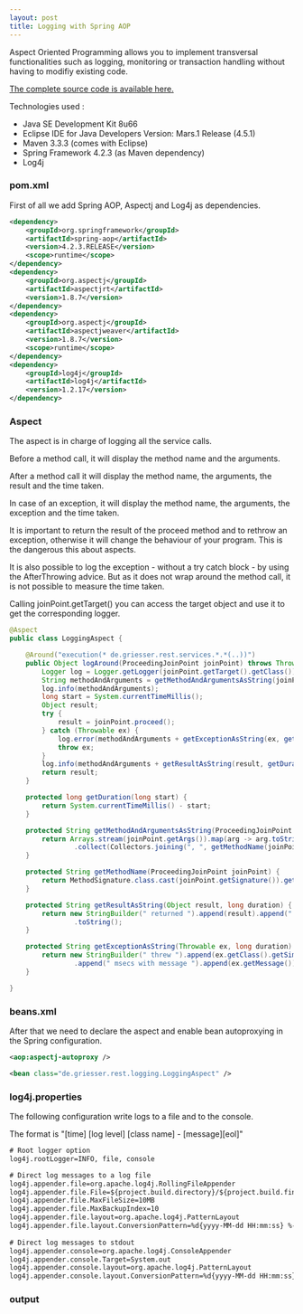 ```yaml
---
layout: post
title: Logging with Spring AOP
---
```


Aspect Oriented Programming allows you to implement transversal functionalities such as logging, monitoring or transaction handling without having to modifiy existing code.

[The complete source code is available here.](https://github.com/nadegegriesser/code-samples/tree/2.1.0)

Technologies used :

* Java SE Development Kit 8u66
* Eclipse IDE for Java Developers Version: Mars.1 Release (4.5.1)
* Maven 3.3.3 (comes with Eclipse)
* Spring Framework 4.2.3 (as Maven dependency)
* Log4j 


### pom.xml
First of all we add Spring AOP, Aspectj and Log4j as dependencies.

```xml
<dependency>
    <groupId>org.springframework</groupId>
    <artifactId>spring-aop</artifactId>
    <version>4.2.3.RELEASE</version>
    <scope>runtime</scope>
</dependency>
<dependency>
    <groupId>org.aspectj</groupId>
    <artifactId>aspectjrt</artifactId>
    <version>1.8.7</version>
</dependency>
<dependency>
    <groupId>org.aspectj</groupId>
    <artifactId>aspectjweaver</artifactId>
    <version>1.8.7</version>
    <scope>runtime</scope>
</dependency>
<dependency>
    <groupId>log4j</groupId>
    <artifactId>log4j</artifactId>
    <version>1.2.17</version>
</dependency>
```

### Aspect

The aspect is in charge of logging all the service calls.

Before a method call, it will display the method name and the arguments.

After a method call it will display the method name, the arguments, the result and the time taken.

In case of an exception, it will display the method name, the arguments, the exception and the time taken.

It is important to return the result of the proceed method and to rethrow an exception, otherwise it will change the behaviour of your program. This is the dangerous this about aspects.

It is also possible to log the exception - without a try catch block - by using the AfterThrowing advice. But as it does not wrap around the method call, it is not possible to measure the time taken.

Calling joinPoint.getTarget() you can access the target object and use it to get the corresponding logger.

```java
@Aspect
public class LoggingAspect {

    @Around("execution(* de.griesser.rest.services.*.*(..))")
    public Object logAround(ProceedingJoinPoint joinPoint) throws Throwable {
        Logger log = Logger.getLogger(joinPoint.getTarget().getClass());
        String methodAndArguments = getMethodAndArgumentsAsString(joinPoint);
        log.info(methodAndArguments);
        long start = System.currentTimeMillis();
        Object result;
        try {
            result = joinPoint.proceed();
        } catch (Throwable ex) {
            log.error(methodAndArguments + getExceptionAsString(ex, getDuration(start)), ex);
            throw ex;
        }
        log.info(methodAndArguments + getResultAsString(result, getDuration(start)));
        return result;
    }

    protected long getDuration(long start) {
        return System.currentTimeMillis() - start;
    }

    protected String getMethodAndArgumentsAsString(ProceedingJoinPoint joinPoint) {
        return Arrays.stream(joinPoint.getArgs()).map(arg -> arg.toString())
                .collect(Collectors.joining(", ", getMethodName(joinPoint) + "(", ")"));
    }

    protected String getMethodName(ProceedingJoinPoint joinPoint) {
        return MethodSignature.class.cast(joinPoint.getSignature()).getMethod().getName();
    }

    protected String getResultAsString(Object result, long duration) {
        return new StringBuilder(" returned ").append(result).append(" in ").append(duration).append(" msecs")
                .toString();
    }

    protected String getExceptionAsString(Throwable ex, long duration) {
        return new StringBuilder(" threw ").append(ex.getClass().getSimpleName()).append(" after ").append(duration)
                .append(" msecs with message ").append(ex.getMessage()).toString();
    }

}
```

### beans.xml

After that we need to declare the aspect and enable bean autoproxying in the Spring configuration.

```xml
<aop:aspectj-autoproxy />

<bean class="de.griesser.rest.logging.LoggingAspect" />
```

### log4j.properties

The following configuration write logs to a file and to the console.

The format is "[time] [log level] [class name] - [message][eol]"

```xml
# Root logger option
log4j.rootLogger=INFO, file, console

# Direct log messages to a log file
log4j.appender.file=org.apache.log4j.RollingFileAppender
log4j.appender.file.File=${project.build.directory}/${project.build.finalName}.log
log4j.appender.file.MaxFileSize=10MB
log4j.appender.file.MaxBackupIndex=10
log4j.appender.file.layout=org.apache.log4j.PatternLayout
log4j.appender.file.layout.ConversionPattern=%d{yyyy-MM-dd HH:mm:ss} %-5p %c{1} - %m%n
 
# Direct log messages to stdout
log4j.appender.console=org.apache.log4j.ConsoleAppender
log4j.appender.console.Target=System.out
log4j.appender.console.layout=org.apache.log4j.PatternLayout
log4j.appender.console.layout.ConversionPattern=%d{yyyy-MM-dd HH:mm:ss} %-5p %c{1} - %m%n
```

### output

